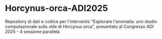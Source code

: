 # Horcynus-orca-ADI2025
Repository di dati e codice per l'intervento "Esplorare l'anomalia: uno studio computazionale sullo stile di Horcynus orca", presentato al Congresso ADI 2025 - 4 sessione parallela
